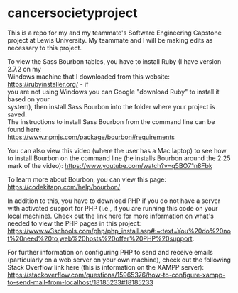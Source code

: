 # cancersocietyproject
This is a repo for my and my teammate's Software Engineering Capstone project at Lewis University.
My teammate and I will be making edits as necessary to this project.

To view the Sass Bourbon tables, you have to install Ruby (I have version 2.7.2 on my\
Windows machine that I downloaded from this website: https://rubyinstaller.org/ - if\
you are not using Windows you can Google "download Ruby" to install it based on your\
system), then install Sass Bourbon into the folder where your project is saved.\
The instructions to install Sass Bourbon from the command line can be found here:\
https://www.npmjs.com/package/bourbon#requirements

You can also view this video (where the user has a Mac laptop) to see how to install Bourbon on the command line (he installs Bourbon around the 2:25 mark of the video): https://www.youtube.com/watch?v=q5BO71n8Fbk

To learn more about Bourbon, you can view this page: https://codekitapp.com/help/bourbon/

In addition to this, you have to download PHP if you do not have a server with activated support for PHP (i.e., if you are running this code on your local machine). Check out the link here for more information on what's needed to view the PHP pages in this project: https://www.w3schools.com/php/php_install.asp#:~:text=You%20do%20not%20need%20to,web%20hosts%20offer%20PHP%20support.

For further information on configuring PHP to send and receive emails (particularly on a web server on your own machine), check out the following Stack Overflow link here (this is information on the XAMPP server): https://stackoverflow.com/questions/15965376/how-to-configure-xampp-to-send-mail-from-localhost/18185233#18185233
